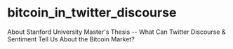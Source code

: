 # bitcoin_in_twitter_discourse
About Stanford University Master's Thesis -- What Can Twitter Discourse &amp; Sentiment Tell Us About the Bitcoin Market?
